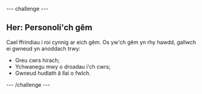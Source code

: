 \--- challenge \---

## Her: Personoli'ch gêm

Cael ffrindiau i roi cynnig ar eich gêm. Os yw'ch gêm yn rhy hawdd, gallwch ei gwneud yn anoddach trwy:

- Greu cwrs hirach;
- Ychwanegu mwy o droadau i'ch cwrs;
- Gwneud hudlath â llai o fwlch.

\--- /challenge \---